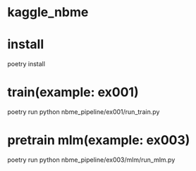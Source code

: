# kaggle_nbme

# install
poetry install

# train(example: ex001)
poetry run python nbme_pipeline/ex001/run_train.py

# pretrain mlm(example: ex003)
poetry run python nbme_pipeline/ex003/mlm/run_mlm.py
